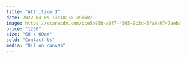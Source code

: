 ```yaml
---
title: "Attrition I"
date: 2022-04-09 13:18:38.490687
image: https://ucarecdn.com/bce5b95b-a9f7-4505-9c3d-5fa9a9747aeb/
price: "1250"
size: "60 x 60cm"
sold: "Contact Us"
media: "Oil on canvas"
---
```


